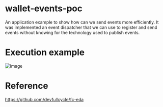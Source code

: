 # wallet-events-poc
An application example to show how can we send events more efficiently. It was implemented an event dispatcher that we can use to register and send events without knowing for the technology used to publish events.

# Execution example
![image](https://github.com/eduardosbcabral/wallet-events-poc/assets/29133996/d8384eb4-d0fd-4c6a-a3bf-5729993635fa)

# Reference
https://github.com/devfullcycle/fc-eda
